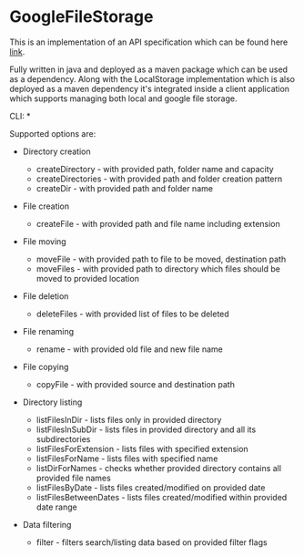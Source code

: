 # GoogleFileStorage
This is an implementation of an API specification which can be found here [link](https://github.com/jovanar28/FileStorageAPI).

Fully written in java and deployed as a maven package which can be used as a dependency. Along with the LocalStorage implementation which is also deployed as a maven dependency it's integrated inside a client application which supports managing both local and google file storage.

CLI: *


Supported options are:
* Directory creation
  * createDirectory - with provided path, folder name and capacity
  * createDirectories - with provided path and folder creation pattern
  * createDir - with provided path and folder name

* File creation
  * createFile - with provided path and file name including extension

* File moving
  * moveFile - with provided path to file to be moved, destination path
  * moveFiles - with provided path to directory which files should be moved to provided location

* File deletion
  * deleteFiles - with provided list of files to be deleted
  
* File renaming
  * rename - with provided old file and new file name
* File copying
  * copyFile - with provided source and destination path

* Directory listing
  * listFilesInDir - lists files only in provided directory
  * listFilesInSubDir - lists files in provided directory and all its subdirectories
  * listFilesForExtension - lists files with specified extension
  * listFilesForName - lists files with specified name
  * listDirForNames - checks whether provided directory contains all provided file names
  * listFilesByDate - lists files created/modified on provided date
  * listFilesBetweenDates - lists files created/modified within provided date range

* Data filtering
  * filter - filters search/listing data based on provided filter flags
